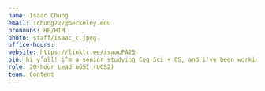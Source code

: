 ```yaml
---
name: Isaac Chung
email: ichung727@berkeley.edu
pronouns: HE/HIM
photo: staff/isaac_c.jpeg
office-hours: 
website: https://linktr.ee/isaacFA25
bio: hi y’all! i’m a senior studying Cog Sci + CS, and i've been working with Data 8 for a while (👴). i like dancing, drawing (Supposedly ...), music, lots of art! hope to meet you soon :0 welcome to data 8 ‼️‼️
role: 20-hour Lead uGSI (UCS2)
team: Content
---
```

